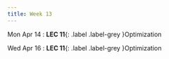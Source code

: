 ```yaml
---
title: Week 13
---
```


Mon Apr 14
: **LEC 11**{: .label .label-grey }Optimization

Wed Apr 16
: **LEC 11**{: .label .label-grey }Optimization